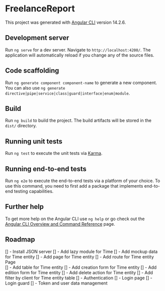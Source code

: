 # FreelanceReport

This project was generated with [Angular CLI](https://github.com/angular/angular-cli) version 14.2.6.

## Development server

Run `ng serve` for a dev server. Navigate to `http://localhost:4200/`. The application will automatically reload if you change any of the source files.

## Code scaffolding

Run `ng generate component component-name` to generate a new component. You can also use `ng generate directive|pipe|service|class|guard|interface|enum|module`.

## Build

Run `ng build` to build the project. The build artifacts will be stored in the `dist/` directory.

## Running unit tests

Run `ng test` to execute the unit tests via [Karma](https://karma-runner.github.io).

## Running end-to-end tests

Run `ng e2e` to execute the end-to-end tests via a platform of your choice. To use this command, you need to first add a package that implements end-to-end testing capabilities.

## Further help

To get more help on the Angular CLI use `ng help` or go check out the [Angular CLI Overview and Command Reference](https://angular.io/cli) page.



## Roadmap
[] - Install JSON server
[] - Add lazy module for Time
    [] - Add mockup data for Time entity
    [] - Add page for Time entity
    [] - Add route for Time entity Page    
    [] - Add table for Time entity
    [] - Add creation form for Time entity
    [] - Add edition form for Time entity
    [] - Add delete action for Time entity
    [] - Add filter by client for Time entity table
[] - Authentication
    [] - Login page
    [] - Login guard
    [] - Token and user data management
